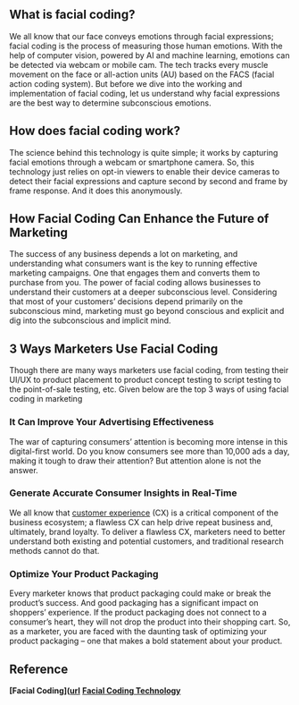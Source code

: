 ## What is facial coding? 
We all know that our face conveys emotions through facial expressions; facial coding is the process of measuring those human emotions. With the help of computer vision, powered by AI and machine learning, emotions can be detected via webcam or mobile cam. The tech tracks every muscle movement on the face or all-action units (AU) based on the FACS (facial action coding system). But before we dive into the working and implementation of facial coding, let us understand why facial expressions are the best way to determine subconscious emotions.

## How does facial coding work? 
The science behind this technology is quite simple; it works by capturing facial emotions through a webcam or smartphone camera. So, this technology just relies on opt-in viewers to enable their device cameras to detect their facial expressions and capture second by second and frame by frame response. And it does this anonymously. 

## How Facial Coding Can Enhance the Future of Marketing 
The success of any business depends a lot on marketing, and understanding what consumers want is the key to running effective marketing campaigns. One that engages them and converts them to purchase from you. The power of facial coding allows businesses to understand their customers at a deeper subconscious level. Considering that most of your customers’ decisions depend primarily on the subconscious mind, marketing must go beyond conscious and explicit and dig into the subconscious and implicit mind.

## 3 Ways Marketers Use Facial Coding
Though there are many ways marketers use facial coding, from testing their UI/UX to product placement to product concept testing to script testing to the point-of-sale testing, etc. Given below are the top 3 ways of using facial coding in marketing 

### It Can Improve Your Advertising Effectiveness 
The war of capturing consumers’ attention is becoming more intense in this digital-first world. Do you know consumers see more than 10,000 ads a day, making it tough to draw their attention? But attention alone is not the answer.

### Generate Accurate Consumer Insights in Real-Time   
We all know that [customer experience]([url](https://entropiktech.com/affect-lab/)) (CX) is a critical component of the business ecosystem; a flawless CX can help drive repeat business and, ultimately, brand loyalty. To deliver a flawless CX, marketers need to better understand both existing and potential customers, and traditional research methods cannot do that. 

### Optimize Your Product Packaging
Every marketer knows that product packaging could make or break the product’s success. And good packaging has a significant impact on shoppers’ experience. If the product packaging does not connect to a consumer’s heart, they will not drop the product into their shopping cart. So, as a marketer, you are faced with the daunting task of optimizing your product packaging – one that makes a bold statement about your product.

## Reference
**[Facial Coding]([url](https://entropiktech.com/blogs/facial-coding-what-why-and-how-to-use-facial-coding-in-marketing/)**
**[Facial Coding Technology]([url](https://entropiktech.com/facial-coding-technology/))**
